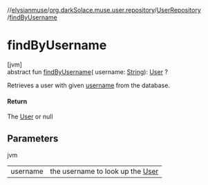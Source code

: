 //[elysianmuse](../../../index.md)/[org.darkSolace.muse.user.repository](../index.md)/[UserRepository](index.md)
/[findByUsername](find-by-username.md)

# findByUsername

[jvm]\
abstract fun [findByUsername](find-by-username.md)(
username: [String](https://kotlinlang.org/api/latest/jvm/stdlib/kotlin/-string/index.html)): [User](../../org.darkSolace.muse.user.model/-user/index.md)
?

Retrieves a user with given [username](find-by-username.md) from the database.

#### Return

The [User](../../org.darkSolace.muse.user.model/-user/index.md) or null

## Parameters

jvm

| | |
|---|---|
| username | the username to look up the [User](../../org.darkSolace.muse.user.model/-user/index.md) |
